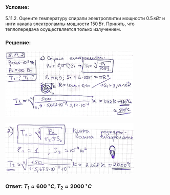 ###  Условие: 

$5.11.2.$ Оцените температуру спирали электроплитки мощности $0.5 \,кВт$ и нити накала электролампы мощности $150 \,Вт$. Принять, что теплопередача осуществляется только излучением. 

###  Решение: 

![|398x206, 67%](../../img/5.11.2/21.png) 

![|400x158, 67%](../../img/5.11.2/22.png) 

###  Ответ: $T_1 \approx 600\,^{\circ}C,\, T_2 \approx 2000\,^{\circ}C$ 
